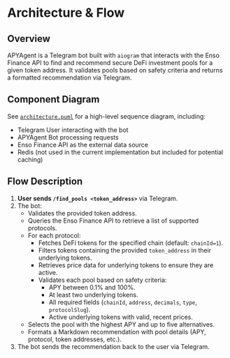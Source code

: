 # Architecture & Flow

## Overview

APYAgent is a Telegram bot built with `aiogram` that interacts with the Enso Finance API to find and recommend secure DeFi investment pools for a given token address. It validates pools based on safety criteria and returns a formatted recommendation via Telegram.

## Component Diagram

See [`architecture.puml`](./architecture.puml) for a high-level sequence diagram, including:
- Telegram User interacting with the bot
- APYAgent Bot processing requests
- Enso Finance API as the external data source
- Redis (not used in the current implementation but included for potential caching)

## Flow Description

1. **User sends `/find_pools <token_address>`** via Telegram.
2. The bot:
   - Validates the provided token address.
   - Queries the Enso Finance API to retrieve a list of supported protocols.
   - For each protocol:
     - Fetches DeFi tokens for the specified chain (default: `chainId=1`).
     - Filters tokens containing the provided `token_address` in their underlying tokens.
     - Retrieves price data for underlying tokens to ensure they are active.
     - Validates each pool based on safety criteria:
       - APY between 0.1% and 100%.
       - At least two underlying tokens.
       - All required fields (`chainId`, `address`, `decimals`, `type`, `protocolSlug`).
       - Active underlying tokens with valid, recent prices.
   - Selects the pool with the highest APY and up to five alternatives.
   - Formats a Markdown recommendation with pool details (APY, protocol, token addresses, etc.).
3. The bot sends the recommendation back to the user via Telegram.

